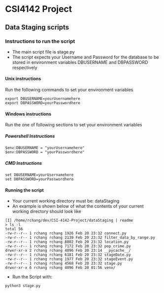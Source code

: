 # CSI4142 Project

## Data Staging scripts 

### Instructions to run the script
- The main script file is stage.py
- The script expects your Username and Password for the database to be stored in environment variables DBUSERNAME and DBPASSWORD respectively 

#### Unix instructions
Run the following commands to set your environment variables
```
export DBUSERNAME=yourUsernamehere
export DBPASSWORD=yourPasswordhere
```

#### Windows instructions
Run the one of following sections to set your environment variables

##### Powershell Instructions
```
$env:DBUSERNAME = "yourUsernamehere"
$env:DBPASSWORD = "yourPasswordhere"
```

##### CMD Instructions
```
set DBUSERNAME=yourUsernamehere
set DBPASSWORD=yourPasswordhere
```

#### Running the script
- Your current working directory must be: dataStaging
- An example is shown below of what the contents of your current working directory should look like
```
[I] /home/rchang/dev/CSI-4142-Project/dataStaging | readme
> ls -l
total 56
-rw-r--r-- 1 rchang rchang 1926 Feb 20 23:32 connect.py
-rw-r--r-- 1 rchang rchang 2139 Feb 20 23:32 filter_data_by_range.py
-rw-r--r-- 1 rchang rchang 8802 Feb 20 23:32 location.py
-rw-r--r-- 1 rchang rchang 7172 Feb 20 23:32 pop_crime.py
drwxr-xr-x 2 rchang rchang 4096 Feb 20 23:14 __pycache__/
-rw-r--r-- 1 rchang rchang 6181 Feb 20 23:32 stageDate.py
-rw-r--r-- 1 rchang rchang 1977 Feb 20 23:32 stageEvent.py
-rw-r--r-- 1 rchang rchang 4568 Feb 20 23:32 stage.py
drwxr-xr-x 6 rchang rchang 4096 Feb 20 01:56 venv/
```
- Run the Script with:
```
python3 stage.py
```

